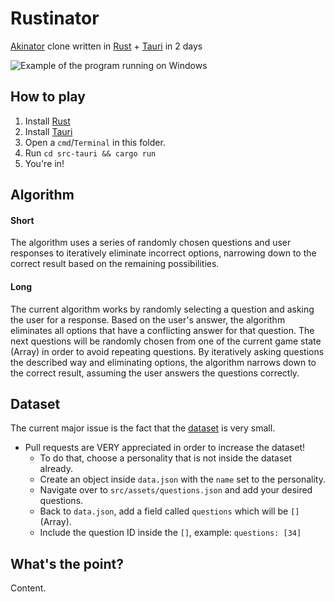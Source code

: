 # Rustinator
[Akinator](https://akinator.com/) clone written in [Rust](https://www.rust-lang.org/) + [Tauri](https://tauri.app/) in 2 days

![Example of the program running on Windows](https://github.com/face-hh/feddit/assets/69168154/0849985c-a4f0-43e1-b41f-05fcaaf810bf)

## How to play
1. Install [Rust](https://www.rust-lang.org/tools/install)
2. Install [Tauri](https://tauri.app/)
3. Open a `cmd`/`Terminal` in this folder.
4. Run `cd src-tauri && cargo run`
5. You're in!

## Algorithm
#### Short
The algorithm uses a series of randomly chosen questions and user responses to iteratively eliminate incorrect options, narrowing down to the correct result based on the remaining possibilities.
#### Long
The current algorithm works by randomly selecting a question and asking the user for a response. Based on the user's answer, the algorithm eliminates all options that have a conflicting answer for that question. The next questions will be randomly chosen from one of the current game state (Array) in order to avoid repeating questions. By iteratively asking questions the described way and eliminating options, the algorithm narrows down to the correct result, assuming the user answers the questions correctly.

## Dataset
The current major issue is the fact that the [dataset](https://github.com/face-hh/rustinator/tree/main/src-tauri/dataset/data.json) is very small.

- Pull requests are VERY appreciated in order to increase the dataset!
  - To do that, choose a personality that is not inside the dataset already.
  - Create an object inside `data.json` with the `name` set to the personality.
  - Navigate over to `src/assets/questions.json` and add your desired questions.
  - Back to `data.json`, add a field called `questions` which will be `[]` (Array).
  - Include the question ID inside the `[]`, example: `questions: [34]`

## What's the point?
Content.

